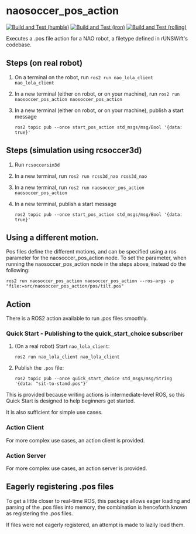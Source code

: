 # naosoccer_pos_action

[![Build and Test (humble)](../../actions/workflows/build_and_test_humble.yaml/badge.svg?branch=iron)](../../actions/workflows/build_and_test_humble.yaml?query=branch:iron)
[![Build and Test (iron)](../../actions/workflows/build_and_test_iron.yaml/badge.svg?branch=iron)](../../actions/workflows/build_and_test_iron.yaml?query=branch:iron)
[![Build and Test (rolling)](../../actions/workflows/build_and_test_rolling.yaml/badge.svg?branch=rolling)](../../actions/workflows/build_and_test_rolling.yaml?query=branch:rolling)

Executes a .pos file action for a NAO robot, a filetype defined in rUNSWift's codebase.

## Steps (on real robot)

1. On a terminal on the robot, run `ros2 run nao_lola_client nao_lola_client`
2. In a new terminal (either on robot, or on your machine), run `ros2 run naosoccer_pos_action naosoccer_pos_action`
3. In a new terminal (either on robot, or on your machine), publish a start message

    `ros2 topic pub --once start_pos_action std_msgs/msg/Bool '{data: true}'`

## Steps (simulation using rcsoccer3d)

1. Run `rcsoccersim3d`
2. In a new terminal, run `ros2 run rcss3d_nao rcss3d_nao`
3. In a new terminal, run `ros2 run naosoccer_pos_action naosoccer_pos_action`
4. In a new terminal, publish a start message

    `ros2 topic pub --once start_pos_action std_msgs/msg/Bool '{data: true}'`

## Using a different motion.

Pos files define the different motions, and can be specified using a ros parameter for the naosoccer_pos_action node.
To set the parameter, when running the naosoccer_pos_action node in the steps above, instead do the following:

```
ros2 run naosoccer_pos_action naosoccer_pos_action --ros-args -p "file:=src/naosoccer_pos_action/pos/tilt.pos"
```

## Action

There is a ROS2 action available to run .pos files smoothly.

### Quick Start - Publishing to the quick_start_choice subscriber

1. (On a real robot) Start `nao_lola_client`:
   ```
   ros2 run nao_lola_client nao_lola_client
   ```

2. Publish the `.pos` file:
   ```
   ros2 topic pub --once quick_start_choice std_msgs/msg/String '{data: "sit-to-stand.pos"}'
   ```

This is provided because writing actions is intermediate-level ROS, so this Quick Start is designed to help
beginners get started.

It is also sufficient for simple use cases.

### Action Client

For more complex use cases, an action client is provided.

### Action Server

For more complex use cases, an action server is provided.

## Eagerly registering .pos files

To get a little closer to real-time ROS, this package allows eager loading and parsing of the .pos files into memory,
the combination is henceforth known as registering the .pos files.

If files were not eagerly registered, an attempt is made to lazily load them.
